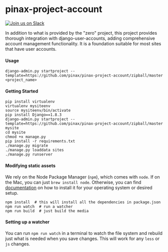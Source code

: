 # pinax-project-account

[![Join us on Slack](http://slack.pinaxproject.com/badge.svg)](http://slack.pinaxproject.com/)

In addition to what is provided by the "zero" project, this project provides
thorough integration with django-user-accounts, adding comprehensive account
management functionality. It is a foundation suitable for most sites that have
user accounts.


#### Usage

```
django-admin.py startproject --template=https://github.com/pinax/pinax-project-account/zipball/master <project_name>
```

#### Getting Started

```
pip install virtualenv
virtualenv mysiteenv
source mysiteenv/bin/activate
pip install Django==1.8.3
django-admin.py startproject --template=https://github.com/pinax/pinax-project-account/zipball/master mysite
cd mysite
chmod +x manage.py
pip install -r requirements.txt
./manage.py migrate
./manage.py loaddata sites
./manage.py runserver
```

#### Modifying static assets

We rely on the Node Package Manager (`npm`), which comes with `node`. If on the
Mac, you can just `brew install node`. Otherwise, you can find [documentation](https://docs.npmjs.com/getting-started/installing-node)
on how to install it for your operating system or desired setup.

```
npm install  # this will install all the dependencies in package.json
npm run watch  # run a watcher
npm run build  # just build the media
```

#### Setting up a watcher

You can run `npm run watch` in a terminal to watch the file system and rebuild just
what is needed when you save changes. This will work for any `less` or `js`
changes.
